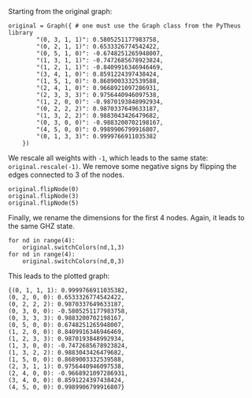 Starting from the original graph:
```
original = Graph({ # one must use the Graph class from the PyTheus library
        "(0, 3, 1, 1)": 0.5805251177983758,
        "(0, 2, 1, 1)": 0.6533326774542422,
        "(0, 5, 1, 0)": -0.6748251265948007,
        "(1, 3, 1, 1)": -0.7472685678923824,
        "(1, 2, 1, 1)": -0.8409916346946469,
        "(3, 4, 1, 0)": 0.8591224397438424,
        "(1, 5, 1, 0)": 0.8689003332539588,
        "(2, 4, 1, 0)": 0.9668921097286931,
        "(2, 3, 3, 3)": 0.9756440946097538,
        "(1, 2, 0, 0)": -0.9870193848992934,
        "(0, 2, 2, 2)": 0.9870337649633187,
        "(1, 3, 2, 2)": 0.9883043426479682,
        "(0, 3, 0, 0)": -0.9883200702198167,
        "(4, 5, 0, 0)": 0.9989906799916807,
        "(0, 1, 3, 3)": 0.9999766911035382
    })
```
We rescale all weights with `-1`, which leads to the same state: `original.rescale(-1)`.
We remove some negative signs by flipping the edges connected to 3 of the nodes.
```
original.flipNode(0)
original.flipNode(3)
original.flipNode(5)
```
Finally, we rename the dimensions for the first 4 nodes. Again, it leads to the same GHZ state.
```
for nd in range(4):
    original.switchColors(nd,1,3)
for nd in range(4):
    original.switchColors(nd,0,3)
```
This leads to the plotted graph:
```
{(0, 1, 1, 1): 0.9999766911035382,
(0, 2, 0, 0): 0.6533326774542422,
(0, 2, 2, 2): 0.9870337649633187,
(0, 3, 0, 0): -0.5805251177983758,
(0, 3, 3, 3): 0.9883200702198167,
(0, 5, 0, 0): 0.6748251265948007,
(1, 2, 0, 0): 0.8409916346946469,
(1, 2, 3, 3): 0.9870193848992934,
(1, 3, 0, 0): -0.7472685678923824,
(1, 3, 2, 2): 0.9883043426479682,
(1, 5, 0, 0): 0.8689003332539588,
(2, 3, 1, 1): 0.9756440946097538,
(2, 4, 0, 0): -0.9668921097286931,
(3, 4, 0, 0): 0.8591224397438424,
(4, 5, 0, 0): 0.9989906799916807}
```